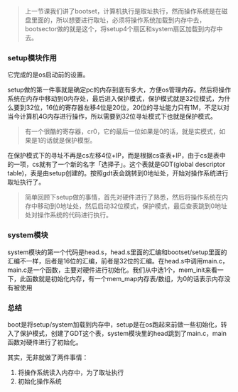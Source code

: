 > 上一节课我们讲了bootset，计算机执行是取址执行，然而操作系统是在磁盘里面的，所以想要进行取址，必须将操作系统加载到内存中去，bootsector做的就是这个，将setup4个扇区和system扇区加载到内存中去。



### setup模块作用

它完成的是os启动前的设置。

setup做的第一件事就是确定pc的内存到底有多大，方便os管理内存。然后将操作系统在内存中移动到0内存处，最后进入保护模式，保护模式就是32位模式，为什么要到32位，16位的寄存器左移4位是20位，20位的寻址能力只有1M，不足以对当今计算机4G内存进行操作，所以需要到32位寻址模式下也就是保护模式。

> 有一个很酷的寄存器，cr0，它的最后一位如果是0的话，就是实模式，如果是1的话就是保护模型。

 在保护模式下的寻址不再是cs左移4位+IP，而是根据cs查表+IP，由于cs是表中的一项，cs就有了一个新的名字「选择子」。这个表就是GDT(global descriptor table)，表是由setup创建的。按照gdt表会跳转到0地址处，开始对操作系统进行取址执行了。

> 简单回顾下setup做的事情，首先对硬件进行了熟悉，然后将操作系统在内存中移动到0地址处，然后启动32位模式，保护模式，最后查表跳到0地址处对操作系统的代码进行执行。



### system模块

system模块的第一个代码是head.s，head.s里面的汇编和bootset/setup里面的汇编不一样，后者是16位的汇编，前者是32位的汇编。在head.s中调用main.c，main.c是一个函数，主要对硬件进行初始化。我们从中选1个，mem_init来看一下，此函数就是初始化内存，有一个mem_map内存表/数组，为0的话表示内存没有被使用



### 总结

boot是将setup/system加载到内存中，setup是在os跑起来前做一些初始化，转入了保护模式，创建了GDT这个表，system模块里的head跳到了main.c，main函数对硬件进行了初始化。

其实，无非就做了两件事情：

1. 将操作系统读入内存中，为了取址执行
2. 初始化操作系统